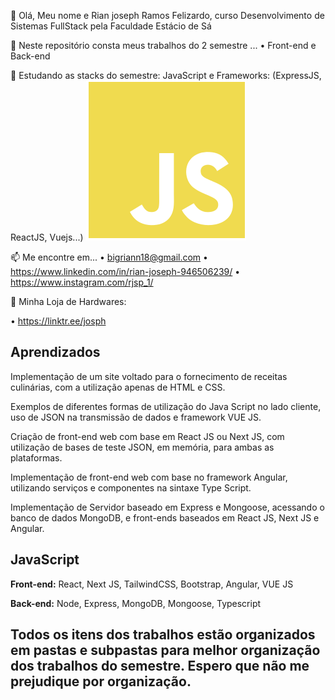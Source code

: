 👋 Olá, Meu nome e Rian joseph Ramos Felizardo, curso Desenvolvimento de Sistemas FullStack pela Faculdade Estácio de Sá

👀 Neste repositório consta meus trabalhos do 2 semestre ... 
• Front-end e Back-end 

🌱 Estudando as stacks do semestre: 
JavaScript e Frameworks: 
(ExpressJS, ReactJS, Vuejs...)
![javascript](https://raw.githubusercontent.com/devicons/devicon/master/icons/javascript/javascript-plain.svg)


📫 Me encontre em... 
• bigriann18@gmail.com 
• https://www.linkedin.com/in/rian-joseph-946506239/
• https://www.instagram.com/rjsp_1/

🌱 Minha Loja de Hardwares:

• https://linktr.ee/josph

## Aprendizados

Implementação de um site voltado para o fornecimento de receitas culinárias, com a utilização apenas de HTML e CSS.

Exemplos de diferentes formas de utilização do Java Script no lado cliente, uso de JSON na transmissão de dados e framework VUE JS.

Criação de front-end web com base em React JS ou Next JS, com utilização de bases de teste JSON, em memória, para ambas as plataformas.

Implementação de front-end web com base no framework Angular, utilizando serviços e componentes na sintaxe Type Script.

Implementação de Servidor baseado em Express e Mongoose, acessando o banco de dados MongoDB, e front-ends baseados em React JS, Next JS e Angular.
## JavaScript

**Front-end:** React, Next JS, TailwindCSS, Bootstrap, Angular, VUE JS

**Back-end:** Node, Express, MongoDB, Mongoose, Typescript

## Todos os itens dos trabalhos estão organizados em pastas e subpastas para melhor organização dos trabalhos do semestre. Espero que não me prejudique por organização.

